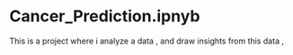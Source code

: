 # Cancer_Prediction.ipnyb
This is a project where i analyze  a data , and draw insights from this data ,  
